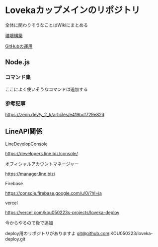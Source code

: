 # Lovekaカップメインのリポジトリ

全体に関わりそうなことはWikiにまとめる

[環境構築](https://github.com/jyogi-web/loveka-2024/wiki)

[GitHubの運用](https://github.com/jyogi-web/loveka-2024/wiki/Git%E3%81%AE%E9%81%8B%E7%94%A8%E3%81%AB%E3%81%A4%E3%81%84%E3%81%A6)

## Node.js

### コマンド集

ここによく使いそうなコマンドは追加する

### 参考記事

https://zenn.dev/y_2_k/articles/e419bcf729e82d

## LineAPI関係

LineDevelopConsole

https://developers.line.biz/console/

オフィシャルアカウントマネージャー

https://manager.line.biz/

Firebase

https://console.firebase.google.com/u/0/?hl=ja

vercel

https://vercel.com/kou050223s-projects/loveka-deploy

今からやるので後で追加

deploy用のリポジトリがありますよ
git@github.com:KOU050223/loveka-deploy.git
